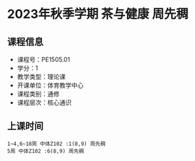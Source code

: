 # 2023年秋季学期 茶与健康 周先稠






## 课程信息

- 课程号：PE1505.01
- 学分：1
- 教学类型：理论课
- 开课单位：体育教学中心
- 课程类别：通修
- 课程层次：核心通识

## 上课时间

```
1~4,6~18周 中体Z102 :1(8,9) 周先稠
5周 中体Z102 :6(8,9) 周先稠
```


